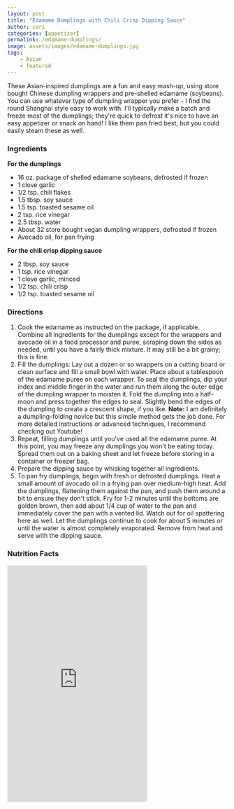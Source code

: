 ```yaml
---
layout: post
title: "Edamame Dumplings with Chili Crisp Dipping Sauce"
author: cari
categories: [appetizer]
permalink: /edamame-dumplings/
image: assets/images/edamame-dumplings.jpg
tags:
    - Asian
    - featured
---
```


These Asian-inspired dumplings are a fun and easy mash-up, using store bought Chinese dumpling wrappers and pre-shelled edamame (soybeans). You can use whatever type of dumpling wrapper you prefer - I find the round Shanghai style easy to work with. I'll typically make a batch and freeze most of the dumplings; they're quick to defrost it's nice to have an easy appetizer or snack on hand! I like them pan fried best, but you could easily steam these as well.

<h3> Ingredients </h3>

**For the dumplings**
- 16 oz. package of shelled edamame soybeans, defrosted if frozen
- 1 clove garlic
- 1/2 tsp. chili flakes
- 1.5 tbsp. soy sauce
- 1.5 tsp. toasted sesame oil
- 2 tsp. rice vinegar
- 2.5 tbsp. water
- About 32 store bought vegan dumpling wrappers, defrosted if frozen
- Avocado oil, for pan frying

**For the chili crisp dipping sauce**
- 2 tbsp. soy sauce
- 1 tsp. rice vinegar
- 1 clove garlic, minced
- 1/2 tsp. chili crisp
- 1/2 tsp. toasted sesame oil

<h3> Directions </h3>

1. Cook the edamame as instructed on the package, if applicable. Combine all ingredients for the dumplings except for the wrappers and avocado oil in a food processor and puree, scraping down the sides as needed, until you have a fairly thick mixture. It may still be a bit grainy; this is fine.
2. Fill the dumplings: Lay out a dozen or so wrappers on a cutting board or clean surface and fill a small bowl with water. Place about a tablespoon of the edamame puree on each wrapper. To seal the dumplings, dip your index and middle finger in the water and run them along the outer edge of the dumpling wrapper to moisten it. Fold the dumpling into a half-moon and press together the edges to seal. Slightly bend the edges of the dumpling to create a crescent shape, if you like. **Note:** I am definitely a dumpling-folding novice but this simple method gets the job done. For more detailed instructions or advanced techniques, I recommend checking out Youtube!
3. Repeat, filling dumplings until you've used all the edamame puree. At this point, you may freeze any dumplings you won't be eating today. Spread them out on a baking sheet and let freeze before storing in a container or freezer bag.
4. Prepare the dipping sauce by whisking together all ingredients.
5. To pan fry dumplings, begin with fresh or defrosted dumplings. Heat a small amount of avocado oil in a frying pan over medium-high heat. Add the dumplings, flattening them against the pan, and push them around a bit to ensure they don't stick. Fry for 1-2 minutes until the bottoms are golden brown, then add about 1/4 cup of water to the pan and immediately cover the pan with a vented lid. Watch out for oil spattering here as well. Let the dumplings continue to cook for about 5 minutes or until the water is almost completely evaporated. Remove from heat and serve with the dipping sauce.

<h3> Nutrition Facts </h3>

<iframe title="CRONOMETER.com" width="320" height="540" src="https://cronometer.com/facts.html?food=31176333&measure=86115057&labelType=AMERICAN_2016" frameborder="0"></iframe>
